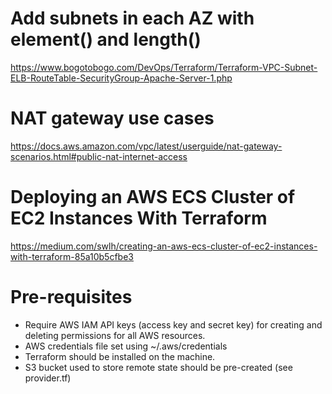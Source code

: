 

# Add subnets in each AZ with element() and length()
https://www.bogotobogo.com/DevOps/Terraform/Terraform-VPC-Subnet-ELB-RouteTable-SecurityGroup-Apache-Server-1.php

# NAT gateway use cases
https://docs.aws.amazon.com/vpc/latest/userguide/nat-gateway-scenarios.html#public-nat-internet-access

# Deploying an AWS ECS Cluster of EC2 Instances With Terraform
https://medium.com/swlh/creating-an-aws-ecs-cluster-of-ec2-instances-with-terraform-85a10b5cfbe3


# Pre-requisites 
- Require AWS IAM API keys (access key and secret key) for creating and deleting permissions for all AWS resources.
- AWS credentials file set using ~/.aws/credentials
- Terraform should be installed on the machine.
- S3 bucket used to store remote state should be pre-created (see provider.tf)